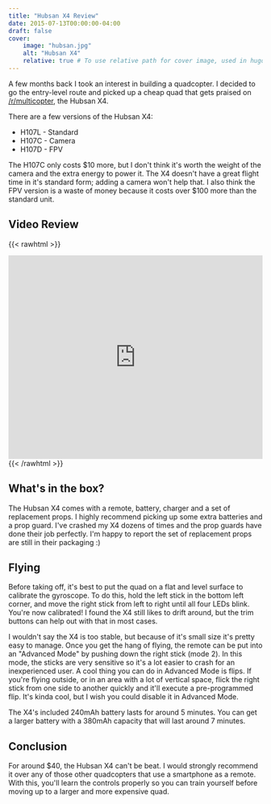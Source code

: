 ```yaml
---
title: "Hubsan X4 Review"
date: 2015-07-13T00:00:00-04:00
draft: false
cover:
    image: "hubsan.jpg"
    alt: "Hubsan X4"
    relative: true # To use relative path for cover image, used in hugo Page-bundles
---
```


A few months back I took an interest in building a quadcopter. I decided to go the entry-level route and picked up a cheap quad that gets praised on [/r/multicopter](http://reddit.com/r/multicopter), the Hubsan X4. 

There are a few versions of the Hubsan X4:

- H107L - Standard
- H107C - Camera
- H107D - FPV

The H107C only costs $10 more, but I don't think it's worth the weight of the camera and the extra energy to power it. The X4 doesn't have a great flight time in it's standard form; adding a camera won't help that. I also think the FPV version is a waste of money because it costs over $100 more than the standard unit.

## Video Review
{{< rawhtml >}}
<iframe width="100%" height="404" src="https://www.youtube.com/embed/QyC8fuHvWR8" frameborder="0" allowfullscreen></iframe>
{{< /rawhtml >}}

## What's in the box?

The Hubsan X4 comes with a remote, battery, charger and a set of replacement props. I highly recommend picking up some extra batteries and a prop guard. I've crashed my X4 dozens of times and  the prop guards have done their job perfectly. I'm happy to report the set of replacement props are still in their packaging :) 

## Flying

Before taking off, it's best to put the quad on a flat and level surface to calibrate the gyroscope. To do this, hold the left stick in the bottom left corner, and move the right stick from left to right until   all four LEDs blink. You're now calibrated! I found the X4 still likes to drift around, but the trim buttons can help out with that in most cases.

I wouldn't say the X4 is too stable, but because of it's small size it's pretty easy to manage. Once you get the hang of flying, the remote can be put into an "Advanced Mode" by pushing down the right stick (mode 2). In this mode, the sticks are very sensitive so it's a lot easier to crash for an inexperienced user. A cool thing you can do in Advanced Mode is flips. If you're flying outside, or in an area with a lot of vertical space, flick the right stick from one side to another quickly and it'll execute a pre-programmed flip. It's kinda cool, but I wish you could disable it in Advanced Mode.

The X4's included 240mAh battery lasts for around 5 minutes. You can get a larger battery with a 380mAh capacity that will last around 7 minutes.

## Conclusion

For around $40, the Hubsan X4 can't be beat. I would strongly recommend it over any of those other quadcopters that use a smartphone as a remote. With this, you'll learn the controls properly so you can train yourself before moving up to a larger and more expensive quad.